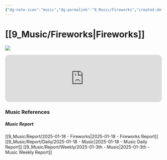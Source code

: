 ```yaml
---
{"dg-note-icon":"music","dg-permalink":"9_Music/Fireworks","created-date":"2025-01-18 4:46:39 pm","date":"2025-01-18","type":"music","tags":["music"],"aliases":null,"title":"Fireworks","music-url":"https://open.spotify.com/track/2lRDMjTOqv4a9mrIrgZYmX","album":"Harry Potter And The Order Of The Phoenix (Original Motion Picture Soundtrack)","album-release-date":"2007-07-07","album-url":"https://open.spotify.com/album/5TEFNL3l7ELSJCq8tq4PNy","cover":"![Harry Potter And The Order Of The Phoenix (Original Motion Picture Soundtrack)](https://i.scdn.co/image/ab67616d00001e02131830d267848232447ba5d5)","cover-url":"https://i.scdn.co/image/ab67616d00001e02131830d267848232447ba5d5","artists":"Nicholas Hooper","added-at":"Sat Jan 18 2025 - 오후 4:46:42","rating":"⭐⭐⭐⭐⭐⭐⭐⭐⭐⭐","dg-publish":true,"permalink":"/9_Music/Fireworks/","dgPassFrontmatter":true,"noteIcon":"music"}
---
```


# [[9_Music/Fireworks\|Fireworks]]
![](https://i.scdn.co/image/ab67616d00001e02131830d267848232447ba5d5)


<div class="container-root"><span></span></div><div><div class="container-root"><iframe style="border-radius:12px" src="https://open.spotify.com/embed/track/2lRDMjTOqv4a9mrIrgZYmX?utm_source=generator" width="100%" height="152" frameborder="0" allowfullscreen="" allow="autoplay; clipboard-write; encrypted-media; fullscreen; picture-in-picture" loading="lazy"></iframe></div></div>











### Music References
##### Music Report
[[9_Music/Report/2025-01-18 - Fireworks\|2025-01-18 - Fireworks Report]]
[[9_Music/Report/Daily/2025-01-18 - Music\|2025-01-18 - Music Daily Report]]
[[9_Music/Report/Weekly/2025-01-3th - Music\|2025-01-3th - Music Weekly Report]]







